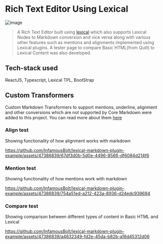 # Rich Text Editor Using Lexical

![image](https://github.com/InfamousBolt/lexical-markdown-plugin-example/assets/47386839/5d03a8a3-7f54-4027-b775-dc401b758225)


> A Rich Text Editor built using [lexical](https://lexical.dev/) which also supports Lexical Nodes to Markdown conversion and vice versa along with various other features such as mentions and alignments implemented using Lexical plugins. A tester page to compare Basic HTML(from Quill) to Lexical Content was also developed.

## Tech-stack used
ReactJS, Typescript, Lexical TPL, BootStrap

## Custom Transformers
Custom Markdown Transformers to support mentions, underline, alignment and other conversions which are not supported by Core Markdown were added to this project. You can read more about them [here](https://lexical.dev/docs/packages/lexical-markdown)

### Align test
Showing functionality of how alignment works with markdown

https://github.com/InfamousBolt/lexical-markdown-plugin-example/assets/47386839/67df3d0b-5d0e-4496-8566-df6084d214f6


### Mention test
Showing functionality of how mentions work with markdown

https://github.com/InfamousBolt/lexical-markdown-plugin-example/assets/47386839/754a51ed-a212-423a-8936-d24edc939694


### Compare test
Showing comparison between different types of content in Basic HTML and Lexical

https://github.com/InfamousBolt/lexical-markdown-plugin-example/assets/47386839/a4832349-fd2e-45da-b82b-a18d45312d06








